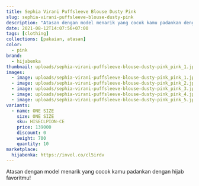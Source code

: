```yaml
---
title: Sephia Virani Puffsleeve Blouse Dusty Pink
slug: sephia-virani-puffsleeve-blouse-dusty-pink
description: "Atasan dengan model menarik yang cocok kamu padankan dengan hijab favoritmu!"
date: 2021-08-12T14:07:56+07:00
tags: [clothing]
collections: [pakaian, atasan]
color:
  - pink
brand:
  - hijabenka
thumbnail: uploads/sephia-virani-puffsleeve-blouse-dusty-pink_pink_1.jpg
images:
  - image: uploads/sephia-virani-puffsleeve-blouse-dusty-pink_pink_1.jpg
  - image: uploads/sephia-virani-puffsleeve-blouse-dusty-pink_pink_2.jpg
  - image: uploads/sephia-virani-puffsleeve-blouse-dusty-pink_pink_3.jpg
  - image: uploads/sephia-virani-puffsleeve-blouse-dusty-pink_pink_4.jpg
  - image: uploads/sephia-virani-puffsleeve-blouse-dusty-pink_pink_5.jpg
variants:
  - name: ONE SIZE
    size: ONE SIZE
    sku: HISECLPION-CE
    price: 139000
    discount: 0
    weight: 700
    quantity: 10
marketplace:
  hijabenka: https://invol.co/cl5irdv
---
```


Atasan dengan model menarik yang cocok kamu padankan dengan hijab favoritmu!
